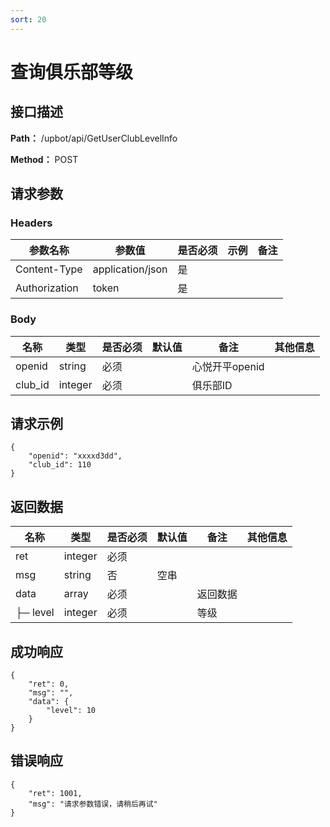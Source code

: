 ```yaml
---
sort: 20
---
```


# 查询俱乐部等级

## 接口描述

**Path：** /upbot/api/GetUserClubLevelInfo

**Method：** POST


## 请求参数

### Headers

| 参数名称          | 参数值              | 是否必须 | 示例 | 备注 |
|---------------|------------------|------|----|----|
| Content-Type  | application/json | 是    |    |    |
| Authorization | token            | 是    |    |    |    |

### Body

| 名称                   |      类型      | 是否必须 | 默认值 | 备注                                           | 其他信息                                                 |
|------------------------|---------------|----------|-------|------------------------------------------------|---------------------------------------------------------|
| openid              |     string    |   必须   |       | 心悦开平openid                                        |                                                         |
| club_id                  | integer    | 必须   |     | 俱乐部ID                    |                                              |

## 请求示例
```
{
    "openid": "xxxxd3dd",
    "club_id": 110
}
```

## 返回数据

|                名称              |           类型         | 是否必须 | 默认值 |       备注                                 |    其他信息     |
|----------------------------------|-----------------------|----------|-------|--------------------------------------------|----------------|
| ret                              |  integer              |   必须   |        |                                           |                |
| msg                              |  string               |    否    |  空串  |                                           |                |
| data                             |  array               |   必须   |        |     返回数据                              |               |
| ├─  level                     |  integer         |   必须   |        |  等级                          |               |



## 成功响应
```
{
    "ret": 0,
    "msg": "",
    "data": {
        "level": 10
    }
}
```

## 错误响应
```
{
    "ret": 1001,
    "msg": "请求参数错误，请稍后再试"
}
```